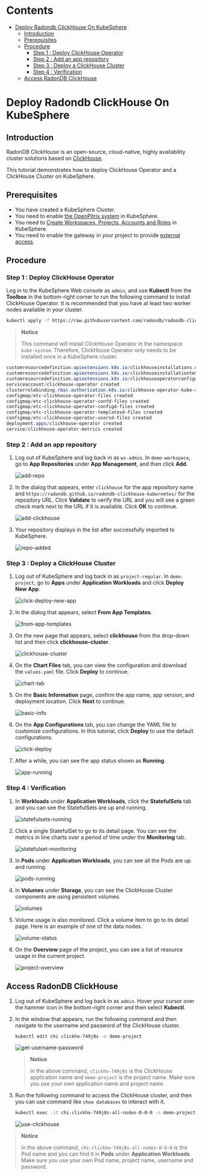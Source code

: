 Contents
=================

- [Deploy Radondb ClickHouse On KubeSphere](#deploy-radondb-clickhouse-on-kubesphere)
  - [Introduction](#introduction)
  - [Prerequisites](#prerequisites)
  - [Procedure](#procedure)
    - [Step 1 : Deploy ClickHouse Operator](#step-1--deploy-clickhouse-operator)
    - [Step 2 :  Add an app repository](#step-2---add-an-app-repository)
    - [Step 3 :  Deploy a ClickHouse Cluster](#step-3---deploy-a-clickhouse-cluster)
    - [Step 4 :  Verification](#step-4---verification)
  - [Access RadonDB ClickHouse](#access-radondb-clickhouse)

# Deploy Radondb ClickHouse On KubeSphere

## Introduction

RadonDB ClickHouse is an open-source, cloud-native, highly availability cluster solutions based on [ClickHouse](https://clickhouse.tech/).

This tutorial demonstrates how to deploy ClickHouse Operator and a ClickHouse Cluster on KubeSphere.

## Prerequisites

- You have created a KubeSphere Cluster.
- You need to enable [the OpenPitrix system](https://kubesphere.io/docs/pluggable-components/app-store/) in KubeSphere.
- You need to [Create Workspaces, Projects, Accounts and Roles](https://kubesphere.io/docs/quick-start/create-workspace-and-project/) in KubeSphere.
- You need to enable the gateway in your project to provide [external access](https://kubesphere.io/docs/project-administration/project-gateway/).

## Procedure

### Step 1 : Deploy ClickHouse Operator

Log in to the KubeSphere Web console as `admin`, and use **Kubectl** from the **Toolbox** in the bottom-right corner to run the following command to install ClickHouse Operator. It is recommended that you have at least two worker nodes available in your cluster.

```bash
kubectl apply -f https://raw.githubusercontent.com/radondb/radondb-clickhouse-kubernetes/master/clickhouse-operator-install.yml
```

> **Notice**
> 
> This command will install ClickHouse Operator in the namespace `kube-system`. Therefore, ClickHouse Operator only needs to be installed once in a KubeSphere cluster.

```powershell
customresourcedefinition.apiextensions.k8s.io/clickhouseinstallations.clickhouse.altinity.com configured
customresourcedefinition.apiextensions.k8s.io/clickhouseinstallationtemplates.clickhouse.altinity.com created
customresourcedefinition.apiextensions.k8s.io/clickhouseoperatorconfigurations.clickhouse.altinity.com created
serviceaccount/clickhouse-operator created
clusterrolebinding.rbac.authorization.k8s.io/clickhouse-operator-kube-system created
configmap/etc-clickhouse-operator-files created
configmap/etc-clickhouse-operator-confd-files created
configmap/etc-clickhouse-operator-configd-files created
configmap/etc-clickhouse-operator-templatesd-files created
configmap/etc-clickhouse-operator-usersd-files created
deployment.apps/clickhouse-operator created
service/clickhouse-operator-metrics created
```

### Step 2 :  Add an app repository

1. Log out of KubeSphere and log back in as `ws-admin`. In `demo-workspace`, go to **App Repositories** under **App Management**, and then click **Add**.

   ![add-repo](_images/add-repo.png)

2. In the dialog that appears, enter `clickhouse` for the app repository name and `https://radondb.github.io/radondb-clickhouse-kubernetes/` for the repository URL. Click **Validate** to verify the URL and you will see a green check mark next to the URL if it is available. Click **OK** to continue.

   ![add-clickhouse](_images/add-clickhouse.png)

3. Your repository displays in the list after successfully imported to KubeSphere.

   ![repo-added](_images/repo-added.png)

### Step 3 :  Deploy a ClickHouse Cluster

1. Log out of KubeSphere and log back in as `project-regular`. In `demo-project`, go to **Apps** under **Application Workloads** and click **Deploy New App**.

   ![click-deploy-new-app](_images/click-deploy-new-app.png)

2. In the dialog that appears, select **From App Templates**.

   ![from-app-templates](_images/from-app-templates.png)

3. On the new page that appears, select **clickhouse** from the drop-down list and then click **clickhouse-cluster**.

   ![clickhouse-cluster](_images/clickhouse-cluster.png)

4. On the **Chart Files** tab, you can view the configuration and download the `values.yaml` file. Click **Deploy** to continue.

   ![chart-tab](_images/chart-tab.png)

5. On the **Basic Information** page, confirm the app name, app version, and deployment location. Click **Next** to continue.

   ![basic-info](_images/basic-info.png)

6. On the **App Configurations** tab, you can change the YAML file to customize configurations. In this tutorial, click **Deploy** to use the default configurations.

   ![click-deploy](_images/click-deploy.png)

7. After a while, you can see the app status shown as **Running**.

   ![app-running](_images/app-running.png)

### Step 4 :  Verification

1. In **Workloads** under **Application Workloads**, click the **StatefulSets** tab and you can see the StatefulSets are up and running.

   ![statefulsets-running](_images/statefulsets-running.png)

3. Click a single StatefulSet to go to its detail page. You can see the metrics in line charts over a period of time under the **Monitoring** tab.

   ![statefulset-monitoring](_images/statefulset-monitoring.png)

3. In **Pods** under **Application Workloads**, you can see all the Pods are up and running.

   ![pods-running](_images/pods-running.png)

4. In **Volumes** under **Storage**, you can see the ClickHouse Cluster components are using persistent volumes.

   ![volumes](_images/volumes.png)

5. Volume usage is also monitored. Click a volume item to go to its detail page. Here is an example of one of the data nodes.

   ![volume-status](_images/volume-status.png)

6. On the **Overview** page of the project, you can see a list of resource usage in the current project.

   ![project-overview](_images/project-overview.png)

## Access RadonDB ClickHouse

1. Log out of KubeSphere and log back in as `admin`. Hover your cursor over the hammer icon in the bottom-right corner and then select **Kubectl**.

2. In the window that appears, run the following command and then navigate to the username and password of the ClickHouse cluster.

   ```bash
   kubectl edit chi clickho-749j8s -n demo-project
   ```

   ![get-username-password](_images/get-username-password.png)

   > **Notice**
   > 
   > In the above command, `clickho-749j8s` is the ClickHouse application name and `demo-project` is the project name. Make sure you use your own application name and project name.

3. Run the following command to access the ClickHouse cluster, and then you can use command like `show databases` to interact with it.

   ```bash
   kubectl exec -it chi-clickho-749j8s-all-nodes-0-0-0 -n demo-project -- clickhouse-client --user=clickhouse --password=c1ickh0use0perator
   ```

   ![use-clickhouse](_images/use-clickhouse.png)

> **Notice**
> 
> In the above command, `chi-clickho-749j8s-all-nodes-0-0-0` is the Pod name and you can find it in **Pods** under **Application Workloads**. Make sure you use your own Pod name, project name, username and password.
